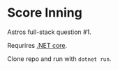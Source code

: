 # Score Inning

Astros full-stack question #1.

Requrires [.NET core](https://dotnet.microsoft.com/download).

Clone repo and run with `dotnet run`.